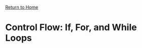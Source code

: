 [Return to Home](https://anthony-agbay.github.io/python-resource-guide)

# Control Flow: If, For, and While Loops

